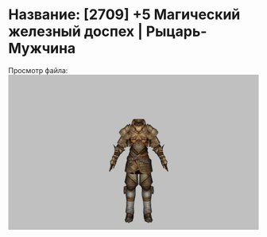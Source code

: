 # Название: [2709] +5 Магический железный доспех | Рыцарь-Мужчина

Просмотр файла:
![p000004.png](p000004.png)